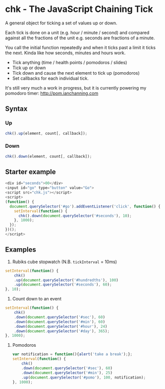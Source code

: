# chk - The JavaScript Chaining Tick

A general object for ticking a set of values up or down.

Each tick is done on a unit (e.g. hour / minute / second) and compared against all the fractions of the unit e.g. seconds are fractions of a minute.

You call the initial function repeatedly and when it ticks past a limit it ticks the next. Kinda like how seconds, minutes and hours work.

* Tick anything (time / health points / pomodoros / slides)
* Tick up or down
* Tick down and cause the next element to tick up (pomodoros)
* Set callbacks for each individual tick.

It's still very much a work in progress, but it is currently powering my pomodoro timer: http://pom.ianchanning.com

## Syntax

### Up
```javascript
chk().up(element, count[, callback]);
```

### Down
```javascript
chk().down(element, count[, callback]);
```

## Starter example

```javascript
<div id="seconds">00</div>
<input id="go" type="button" value="Go">
<script src="chk.js"></script>
<script>
(function() {
  document.querySelector('#go').addEventListener('click', function() {
    setInterval(function() {
      chk().down(document.querySelector('#seconds'), 10);
    }, 1000);
  });
})();
</script>
```

## Examples

1. Rubiks cube stopwatch (N.B. `tickInterval` = 10ms)

  ```javascript
  setInterval(function() {
      chk()
      .up(document.querySelector('#hundredths'), 100)
      .up(document.querySelector('#seconds'), 60);
  }, 10);
  ```
1. Count down to an event

  ```javascript
  setInterval(function() {
      chk()
      .down(document.querySelector('#sec'), 60)
      .down(document.querySelector('#min'), 60)
      .down(document.querySelector('#hour'), 24)
      .down(document.querySelector('#day'), 365);
  }, 1000);
  ```
1. Pomodoros

    ```javascript
    var notification = function(){alert('take a break');};
    setInterval(function() {
        chk()
        .down(document.querySelector('#sec'), 60)
        .down(document.querySelector('#min'), 25)
        .up(document.querySelector('#pomo'), 100, notification);
    }, 1000);
    ```
